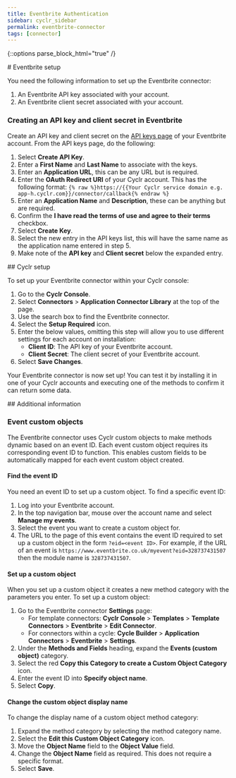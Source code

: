 ```yaml
---
title: Eventbrite Authentication
sidebar: cyclr_sidebar
permalink: eventbrite-connector
tags: [connector]
---
```

{::options parse_block_html="true" /}
<section class="card">
# Eventbrite setup

You need the following information to set up the Eventbrite connector:

1. An Eventbrite API key associated with your account.
2. An Eventbrite client secret associated with your account.

### Creating an API key and client secret in Eventbrite

Create an API key and client secret on the [API keys page](https://www.eventbrite.com/account-settings/apps) of your Eventbrite account. From the API keys page, do the following:

1. Select **Create API Key**.
2. Enter a **First Name** and **Last Name** to associate with the keys.
3. Enter an **Application URL**, this can be any URL but is required.
4. Enter the **OAuth Redirect URI** of your Cyclr account. This has the following format:
    `{% raw %}https://{{Your Cyclr service domain e.g. app-h.cyclr.com}}/connector/callback{% endraw %}`
5. Enter an **Application Name** and **Description**, these can be anything but are required.
6. Confirm the **I have read the terms of use and agree to their terms** checkbox.
7. Select **Create Key**.
8. Select the new entry in the API keys list, this will have the same name as the application name entered in step 5.
9. Make note of the **API key** and **Client secret** below the expanded entry.


</section>
<section class="card">
## Cyclr setup

To set up your Eventbrite connector within your Cyclr console:

1. Go to the **Cyclr Console**.
2. Select **Connectors** > **Application Connector Library** at the top of the page.
3. Use the search box to find the Eventbrite connector.
4. Select the **Setup Required** icon.
5. Enter the below values, omitting this step will allow you to use different settings for each account on installation:
    - **Client ID**: The API key of your Eventbrite account.
    - **Client Secret**: The client secret of your Eventbrite account.
6. Select **Save Changes**.

Your Eventbrite connector is now set up! You can test it by installing it in one of your Cyclr accounts and executing one of the methods to confirm it can return some data.


</section>
<section class="card">
## Additional information

### Event custom objects

The Eventbrite connector uses Cyclr custom objects to make methods dynamic based on an event ID. Each event custom object requires its corresponding event ID to function. This enables custom fields to be automatically mapped for each event custom object created.

#### Find the event ID

You need an event ID to set up a custom object. To find a specific event ID:

1. Log into your Eventbrite account.
2. In the top navigation bar, mouse over the account name and select **Manage my events**.
3. Select the event you want to create a custom object for.
4. The URL to the page of this event contains the event ID required to set up a custom object in the form `?eid=<event ID>`. For example, if the URL of an event is `https://www.eventbrite.co.uk/myevent?eid=328737431507` then the module name is `328737431507`.

#### Set up a custom object

When you set up a custom object it creates a new method category with the parameters you enter. To set up a custom object:

1. Go to the Eventbrite connector **Settings** page:
    - For template connectors: **Cyclr Console** > **Templates** > **Template Connectors** > **Eventbrite** > **Edit Connector**.
    - For connectors within a cycle: **Cycle Builder** > **Application Connectors** > **Eventbrite** > **Settings**.
2. Under the **Methods and Fields** heading, expand the **Events (custom object)** category.
3. Select the red **Copy this Category to create a Custom Object Category** icon.
4. Enter the event ID into **Specify object name**.
5. Select **Copy**.

#### Change the custom object display name

To change the display name of a custom object method category:

1. Expand the method category by selecting the method category name.
2. Select the **Edit this Custom Object Category** icon.
3. Move the **Object Name** field to the **Object Value** field.
4. Change the **Object Name** field as required. This does not require a specific format.
5. Select **Save**.

</section>
